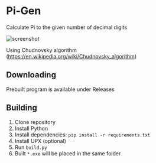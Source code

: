 # Pi-Gen
Calculate Pi to the given number of decimal digits

![screenshot](https://github.com/amamic1803/Pi-Gen/assets/40371578/49b8e56e-f1b7-480b-bd83-c3cb1b986d2d)

Using Chudnovsky algorithm (https://en.wikipedia.org/wiki/Chudnovsky_algorithm)

## Downloading
Prebuilt program is available under Releases

## Building
1. Clone repository
2. Install Python
3. Install dependencies: `pip install -r requirements.txt`
4. Install UPX (optional)
5. Run `build.py`
6. Built `*.exe` will be placed in the same folder
